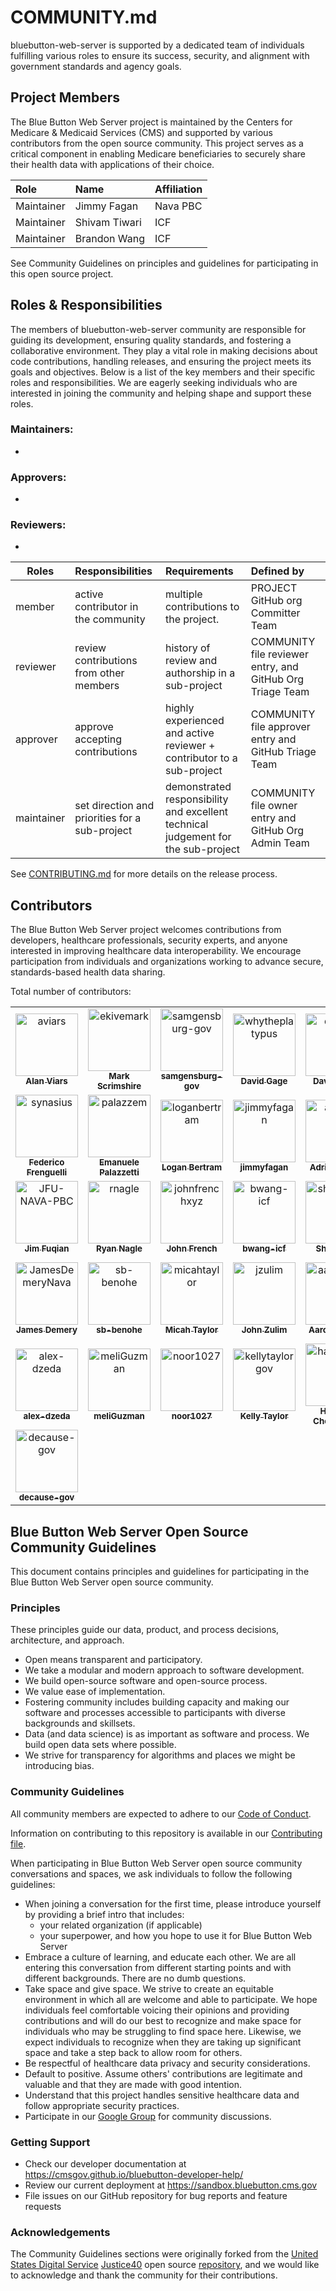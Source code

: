 # COMMUNITY.md

bluebutton-web-server is supported by a dedicated team of individuals fulfilling various roles to ensure its success, security, and alignment with government standards and agency goals.

## Project Members

The Blue Button Web Server project is maintained by the Centers for Medicare & Medicaid Services (CMS) and supported by various contributors from the open source community. This project serves as a critical component in enabling Medicare beneficiaries to securely share their health data with applications of their choice.

| Role   | Name    | Affiliation    |
| :----- | :------ | :------------- |
| Maintainer | Jimmy Fagan | Nava PBC |
| Maintainer | Shivam Tiwari | ICF |
| Maintainer | Brandon Wang | ICF |

See Community Guidelines on principles and guidelines for participating in this open source project.

## Roles & Responsibilities

The members of bluebutton-web-server community are responsible for guiding its development, ensuring quality standards, and fostering a collaborative environment. They play a vital role in making decisions about code contributions, handling releases, and ensuring the project meets its goals and objectives. Below is a list of the key members and their specific roles and responsibilities. We are eagerly seeking individuals who are interested in joining the community and helping shape and support these roles.

### Maintainers:

- 

### Approvers:

- 

### Reviewers:

- 

| Roles      | Responsibilities                               | Requirements                                                                      | Defined by                                                |
| ---------- | :--------------------------------------------- | :-------------------------------------------------------------------------------- | :-------------------------------------------------------- |
| member     | active contributor in the community            | multiple contributions to the project.                                            | PROJECT GitHub org Committer Team                         |
| reviewer   | review contributions from other members        | history of review and authorship in a sub-project                                 | COMMUNITY file reviewer entry, and GitHub Org Triage Team |
| approver   | approve accepting contributions                | highly experienced and active reviewer + contributor to a sub-project             | COMMUNITY file approver entry and GitHub Triage Team      |
| maintainer | set direction and priorities for a sub-project | demonstrated responsibility and excellent technical judgement for the sub-project | COMMUNITY file owner entry and GitHub Org Admin Team      |

See [CONTRIBUTING.md](CONTRIBUTING.md) for more details on the release process.

## Contributors

The Blue Button Web Server project welcomes contributions from developers, healthcare professionals, security experts, and anyone interested in improving healthcare data interoperability. We encourage participation from individuals and organizations working to advance secure, standards-based health data sharing.

Total number of contributors: <!--CONTRIBUTOR COUNT START--> <!--CONTRIBUTOR COUNT END-->

<!-- readme: contributors -start -->
<table>
	<tbody>
		<tr>
            <td align="center">
                <a href="https://github.com/aviars">
                    <img src="https://avatars.githubusercontent.com/u/61345?v=4" width="100;" alt="aviars"/>
                    <br />
                    <sub><b>Alan Viars</b></sub>
                </a>
            </td>
            <td align="center">
                <a href="https://github.com/ekivemark">
                    <img src="https://avatars.githubusercontent.com/u/104304?v=4" width="100;" alt="ekivemark"/>
                    <br />
                    <sub><b>Mark Scrimshire</b></sub>
                </a>
            </td>
            <td align="center">
                <a href="https://github.com/samgensburg-gov">
                    <img src="https://avatars.githubusercontent.com/u/25462603?v=4" width="100;" alt="samgensburg-gov"/>
                    <br />
                    <sub><b>samgensburg-gov</b></sub>
                </a>
            </td>
            <td align="center">
                <a href="https://github.com/whytheplatypus">
                    <img src="https://avatars.githubusercontent.com/u/410846?v=4" width="100;" alt="whytheplatypus"/>
                    <br />
                    <sub><b>David Gage</b></sub>
                </a>
            </td>
            <td align="center">
                <a href="https://github.com/dtisza1">
                    <img src="https://avatars.githubusercontent.com/u/36048547?v=4" width="100;" alt="dtisza1"/>
                    <br />
                    <sub><b>David Tisza</b></sub>
                </a>
            </td>
            <td align="center">
                <a href="https://github.com/JFU-GIT">
                    <img src="https://avatars.githubusercontent.com/u/25412191?v=4" width="100;" alt="JFU-GIT"/>
                    <br />
                    <sub><b>Jim Fuqian</b></sub>
                </a>
            </td>
		</tr>
		<tr>
            <td align="center">
                <a href="https://github.com/synasius">
                    <img src="https://avatars.githubusercontent.com/u/217898?v=4" width="100;" alt="synasius"/>
                    <br />
                    <sub><b>Federico Frenguelli</b></sub>
                </a>
            </td>
            <td align="center">
                <a href="https://github.com/palazzem">
                    <img src="https://avatars.githubusercontent.com/u/1560405?v=4" width="100;" alt="palazzem"/>
                    <br />
                    <sub><b>Emanuele Palazzetti</b></sub>
                </a>
            </td>
            <td align="center">
                <a href="https://github.com/loganbertram">
                    <img src="https://avatars.githubusercontent.com/u/11063141?v=4" width="100;" alt="loganbertram"/>
                    <br />
                    <sub><b>Logan Bertram</b></sub>
                </a>
            </td>
            <td align="center">
                <a href="https://github.com/jimmyfagan">
                    <img src="https://avatars.githubusercontent.com/u/90421499?v=4" width="100;" alt="jimmyfagan"/>
                    <br />
                    <sub><b>jimmyfagan</b></sub>
                </a>
            </td>
            <td align="center">
                <a href="https://github.com/ajshred">
                    <img src="https://avatars.githubusercontent.com/u/84713593?v=4" width="100;" alt="ajshred"/>
                    <br />
                    <sub><b>Adrian Jones</b></sub>
                </a>
            </td>
            <td align="center">
                <a href="https://github.com/stiwarisemanticbits">
                    <img src="https://avatars.githubusercontent.com/u/57143602?v=4" width="100;" alt="stiwarisemanticbits"/>
                    <br />
                    <sub><b>Shivam Tiwari</b></sub>
                </a>
            </td>
		</tr>
		<tr>
            <td align="center">
                <a href="https://github.com/JFU-NAVA-PBC">
                    <img src="https://avatars.githubusercontent.com/u/135686833?v=4" width="100;" alt="JFU-NAVA-PBC"/>
                    <br />
                    <sub><b>Jim Fuqian</b></sub>
                </a>
            </td>
            <td align="center">
                <a href="https://github.com/rnagle">
                    <img src="https://avatars.githubusercontent.com/u/72608?v=4" width="100;" alt="rnagle"/>
                    <br />
                    <sub><b>Ryan Nagle</b></sub>
                </a>
            </td>
            <td align="center">
                <a href="https://github.com/johnfrenchxyz">
                    <img src="https://avatars.githubusercontent.com/u/5551607?v=4" width="100;" alt="johnfrenchxyz"/>
                    <br />
                    <sub><b>John French</b></sub>
                </a>
            </td>
            <td align="center">
                <a href="https://github.com/bwang-icf">
                    <img src="https://avatars.githubusercontent.com/u/178809349?v=4" width="100;" alt="bwang-icf"/>
                    <br />
                    <sub><b>bwang-icf</b></sub>
                </a>
            </td>
            <td align="center">
                <a href="https://github.com/sharonfruit">
                    <img src="https://avatars.githubusercontent.com/u/22648742?v=4" width="100;" alt="sharonfruit"/>
                    <br />
                    <sub><b>Sharon Su</b></sub>
                </a>
            </td>
            <td align="center">
                <a href="https://github.com/oragame">
                    <img src="https://avatars.githubusercontent.com/u/22204906?v=4" width="100;" alt="oragame"/>
                    <br />
                    <sub><b>Don Seymour</b></sub>
                </a>
            </td>
		</tr>
		<tr>
            <td align="center">
                <a href="https://github.com/JamesDemeryNava">
                    <img src="https://avatars.githubusercontent.com/u/226581456?v=4" width="100;" alt="JamesDemeryNava"/>
                    <br />
                    <sub><b>James Demery</b></sub>
                </a>
            </td>
            <td align="center">
                <a href="https://github.com/sb-benohe">
                    <img src="https://avatars.githubusercontent.com/u/71290292?v=4" width="100;" alt="sb-benohe"/>
                    <br />
                    <sub><b>sb-benohe</b></sub>
                </a>
            </td>
            <td align="center">
                <a href="https://github.com/micahtaylor">
                    <img src="https://avatars.githubusercontent.com/u/671894?v=4" width="100;" alt="micahtaylor"/>
                    <br />
                    <sub><b>Micah Taylor</b></sub>
                </a>
            </td>
            <td align="center">
                <a href="https://github.com/jzulim">
                    <img src="https://avatars.githubusercontent.com/u/25191356?v=4" width="100;" alt="jzulim"/>
                    <br />
                    <sub><b>John Zulim</b></sub>
                </a>
            </td>
            <td align="center">
                <a href="https://github.com/aaronerussell">
                    <img src="https://avatars.githubusercontent.com/u/147522282?v=4" width="100;" alt="aaronerussell"/>
                    <br />
                    <sub><b>Aaron Russell</b></sub>
                </a>
            </td>
            <td align="center">
                <a href="https://github.com/clewellyn-nava">
                    <img src="https://avatars.githubusercontent.com/u/224594471?v=4" width="100;" alt="clewellyn-nava"/>
                    <br />
                    <sub><b>Connor Lewellyn</b></sub>
                </a>
            </td>
		</tr>
		<tr>
            <td align="center">
                <a href="https://github.com/alex-dzeda">
                    <img src="https://avatars.githubusercontent.com/u/120701369?v=4" width="100;" alt="alex-dzeda"/>
                    <br />
                    <sub><b>alex-dzeda</b></sub>
                </a>
            </td>
            <td align="center">
                <a href="https://github.com/meliGuzman">
                    <img src="https://avatars.githubusercontent.com/u/148500681?v=4" width="100;" alt="meliGuzman"/>
                    <br />
                    <sub><b>meliGuzman</b></sub>
                </a>
            </td>
            <td align="center">
                <a href="https://github.com/noor1027">
                    <img src="https://avatars.githubusercontent.com/u/19860385?v=4" width="100;" alt="noor1027"/>
                    <br />
                    <sub><b>noor1027</b></sub>
                </a>
            </td>
            <td align="center">
                <a href="https://github.com/kellytaylorgov">
                    <img src="https://avatars.githubusercontent.com/u/30160757?v=4" width="100;" alt="kellytaylorgov"/>
                    <br />
                    <sub><b>Kelly Taylor</b></sub>
                </a>
            </td>
            <td align="center">
                <a href="https://github.com/hasanulchow">
                    <img src="https://avatars.githubusercontent.com/u/42548277?v=4" width="100;" alt="hasanulchow"/>
                    <br />
                    <sub><b>Hasanul Chowdhury</b></sub>
                </a>
            </td>
            <td align="center">
                <a href="https://github.com/dull7295">
                    <img src="https://avatars.githubusercontent.com/u/1518259?v=4" width="100;" alt="dull7295"/>
                    <br />
                    <sub><b>MuraliKrishna Dulla</b></sub>
                </a>
            </td>
		</tr>
		<tr>
            <td align="center">
                <a href="https://github.com/decause-gov">
                    <img src="https://avatars.githubusercontent.com/u/107957201?v=4" width="100;" alt="decause-gov"/>
                    <br />
                    <sub><b>decause-gov</b></sub>
                </a>
            </td>
		</tr>
	<tbody>
</table>
<!-- readme: contributors -end -->

<!--
### Alumni

We'd like to acknowledge the following individuals for their past contributions of this project:
-->

## Blue Button Web Server Open Source Community Guidelines

This document contains principles and guidelines for participating in the Blue Button Web Server open source community.

### Principles

These principles guide our data, product, and process decisions, architecture, and approach.

- Open means transparent and participatory.
- We take a modular and modern approach to software development.
- We build open-source software and open-source process.
- We value ease of implementation.
- Fostering community includes building capacity and making our software and processes accessible to participants with diverse backgrounds and skillsets.
- Data (and data science) is as important as software and process. We build open data sets where possible.
- We strive for transparency for algorithms and places we might be introducing bias.

### Community Guidelines

All community members are expected to adhere to our [Code of Conduct](CODE_OF_CONDUCT.md).

Information on contributing to this repository is available in our [Contributing file](CONTRIBUTING.md).

When participating in Blue Button Web Server open source community conversations and spaces, we ask individuals to follow the following guidelines:

- When joining a conversation for the first time, please introduce yourself by providing a brief intro that includes:
  - your related organization (if applicable)
  - your superpower, and how you hope to use it for Blue Button Web Server
- Embrace a culture of learning, and educate each other. We are all entering this conversation from different starting points and with different backgrounds. There are no dumb questions.
- Take space and give space. We strive to create an equitable environment in which all are welcome and able to participate. We hope individuals feel comfortable voicing their opinions and providing contributions and will do our best to recognize and make space for individuals who may be struggling to find space here. Likewise, we expect individuals to recognize when they are taking up significant space and take a step back to allow room for others.
- Be respectful of healthcare data privacy and security considerations.
- Default to positive. Assume others' contributions are legitimate and valuable and that they are made with good intention.
- Understand that this project handles sensitive healthcare data and follow appropriate security practices.
- Participate in our [Google Group](https://groups.google.com/forum/#!forum/developer-group-for-cms-blue-button-api) for community discussions.

### Getting Support

- Check our developer documentation at https://cmsgov.github.io/bluebutton-developer-help/
- Review our current deployment at https://sandbox.bluebutton.cms.gov
- File issues on our GitHub repository for bug reports and feature requests

### Acknowledgements

The Community Guidelines sections were originally forked from the [United States Digital Service](https://usds.gov) [Justice40](https://thejustice40.com) open source [repository](https://github.com/usds/justice40-tool), and we would like to acknowledge and thank the community for their contributions.